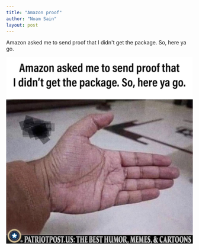 ```yaml
---
title: "Amazon proof"
author: "Noam Sain"
layout: post
---
```


Amazon asked me to send proof that I didn't get the package. So, here ya go.

![Amazon proof](/assets/2023/2023-07-25-amazon-proof.jpg "Amazon proof")
